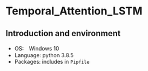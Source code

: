 # Temporal_Attention_LSTM
## Introduction and environment
* OS:　Windows 10
* Language: python 3.8.5
* Packages: includes in `Pipfile`